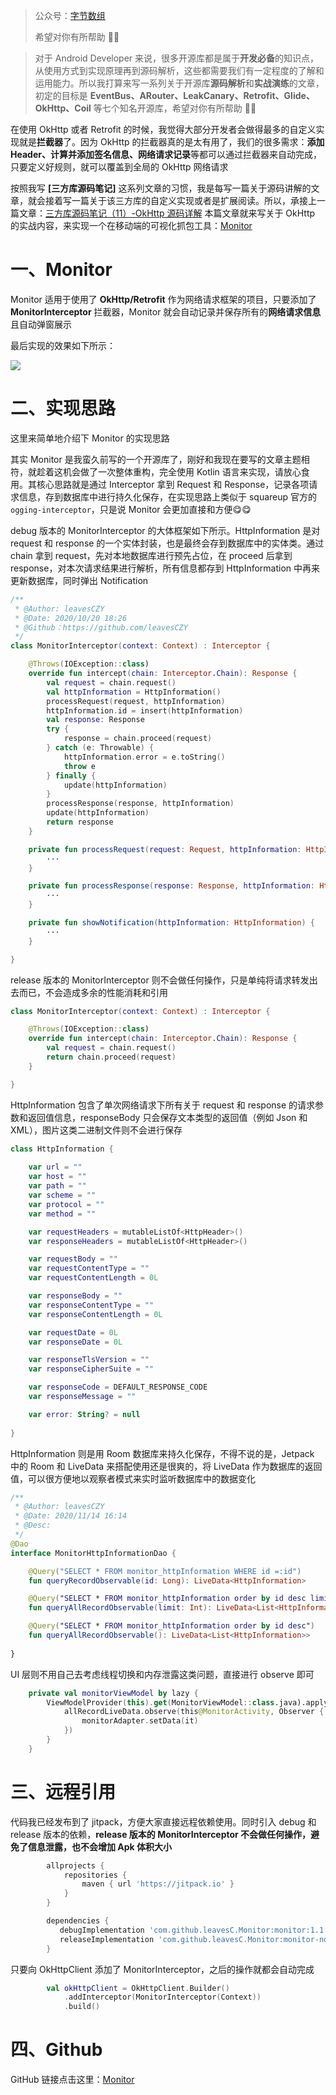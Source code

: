 > 公众号：[字节数组](https://upload-images.jianshu.io/upload_images/2552605-57915be42c4f6a82.jpg)
>
> 希望对你有所帮助 🤣🤣

> 对于 Android Developer 来说，很多开源库都是属于**开发必备**的知识点，从使用方式到实现原理再到源码解析，这些都需要我们有一定程度的了解和运用能力。所以我打算来写一系列关于开源库**源码解析**和**实战演练**的文章，初定的目标是 **EventBus、ARouter、LeakCanary、Retrofit、Glide、OkHttp、Coil** 等七个知名开源库，希望对你有所帮助 🤣🤣

在使用 OkHttp 或者 Retrofit 的时候，我觉得大部分开发者会做得最多的自定义实现就是**拦截器**了。因为 OkHttp 的拦截器真的是太有用了，我们的很多需求：**添加 Header、计算并添加签名信息、网络请求记录**等都可以通过拦截器来自动完成，只要定义好规则，就可以覆盖到全局的 OkHttp 网络请求

按照我写 **[三方库源码笔记]** 这系列文章的习惯，我是每写一篇关于源码讲解的文章，就会接着写一篇关于该三方库的自定义实现或者是扩展阅读。所以，承接上一篇文章：[三方库源码笔记（11）-OkHttp 源码详解](https://juejin.im/post/6895369745445748749)  本篇文章就来写关于 OkHttp 的实战内容，来实现一个在移动端的可视化抓包工具：[Monitor](https://github.com/leavesCZY/Monitor)

# 一、Monitor 

Monitor 适用于使用了 **OkHttp/Retrofit** 作为网络请求框架的项目，只要添加了 **MonitorInterceptor** 拦截器，Monitor 就会自动记录并保存所有的**网络请求信息**且自动弹窗展示

最后实现的效果如下所示：

![](https://p3-juejin.byteimg.com/tos-cn-i-k3u1fbpfcp/20c54fb3d67f46f682c0758d71cee67b~tplv-k3u1fbpfcp-zoom-1.image)

# 二、实现思路

这里来简单地介绍下 Monitor 的实现思路

其实 Monitor 是我蛮久前写的一个开源库了，刚好和我现在要写的文章主题相符，就趁着这机会做了一次整体重构，完全使用 Kotlin 语言来实现，请放心食用。其核心思路就是通过 Interceptor 拿到 Request 和 Response，记录各项请求信息，存到数据库中进行持久化保存，在实现思路上类似于 squareup 官方的`ogging-interceptor`，只是说 Monitor 会更加直接和方便😋😋

debug 版本的 MonitorInterceptor 的大体框架如下所示。HttpInformation 是对 request 和 response 的一个实体封装，也是最终会存到数据库中的实体类。通过 chain 拿到 request，先对本地数据库进行预先占位，在 proceed 后拿到 response，对本次请求结果进行解析，所有信息都存到 HttpInformation 中再来更新数据库，同时弹出 Notification

```kotlin
/**
 * @Author: leavesCZY
 * @Date: 2020/10/20 18:26
 * @Github：https://github.com/leavesCZY
 */
class MonitorInterceptor(context: Context) : Interceptor {

    @Throws(IOException::class)
    override fun intercept(chain: Interceptor.Chain): Response {
        val request = chain.request()
        val httpInformation = HttpInformation()
        processRequest(request, httpInformation)
        httpInformation.id = insert(httpInformation)
        val response: Response
        try {
            response = chain.proceed(request)
        } catch (e: Throwable) {
            httpInformation.error = e.toString()
            throw e
        } finally {
            update(httpInformation)
        }
        processResponse(response, httpInformation)
        update(httpInformation)
        return response
    }

    private fun processRequest(request: Request, httpInformation: HttpInformation) {
        ···
    }

    private fun processResponse(response: Response, httpInformation: HttpInformation) {
        ···
    }

    private fun showNotification(httpInformation: HttpInformation) {
        ···
    }

}
```

release 版本的 MonitorInterceptor 则不会做任何操作，只是单纯将请求转发出去而已，不会造成多余的性能消耗和引用

```kotlin
class MonitorInterceptor(context: Context) : Interceptor {

    @Throws(IOException::class)
    override fun intercept(chain: Interceptor.Chain): Response {
        val request = chain.request()
        return chain.proceed(request)
    }

}
```

HttpInformation 包含了单次网络请求下所有关于 request 和 response 的请求参数和返回值信息，responseBody 只会保存文本类型的返回值（例如 Json 和 XML），图片这类二进制文件则不会进行保存

```kotlin
class HttpInformation {
    
    var url = ""
    var host = ""
    var path = ""
    var scheme = ""
    var protocol = ""
    var method = ""

    var requestHeaders = mutableListOf<HttpHeader>()
    var responseHeaders = mutableListOf<HttpHeader>()

    var requestBody = ""
    var requestContentType = ""
    var requestContentLength = 0L

    var responseBody = ""
    var responseContentType = ""
    var responseContentLength = 0L

    var requestDate = 0L
    var responseDate = 0L

    var responseTlsVersion = ""
    var responseCipherSuite = ""

    var responseCode = DEFAULT_RESPONSE_CODE
    var responseMessage = ""

    var error: String? = null
    
}
```

HttpInformation 则是用 Room 数据库来持久化保存，不得不说的是，Jetpack 中的 Room 和 LiveData 来搭配使用还是很爽的，将 LiveData 作为数据库的返回值，可以很方便地以观察者模式来实时监听数据库中的数据变化

```kotlin
/**
 * @Author: leavesCZY
 * @Date: 2020/11/14 16:14
 * @Desc:
 */
@Dao
interface MonitorHttpInformationDao {

    @Query("SELECT * FROM monitor_httpInformation WHERE id =:id")
    fun queryRecordObservable(id: Long): LiveData<HttpInformation>

    @Query("SELECT * FROM monitor_httpInformation order by id desc limit :limit")
    fun queryAllRecordObservable(limit: Int): LiveData<List<HttpInformation>>

    @Query("SELECT * FROM monitor_httpInformation order by id desc")
    fun queryAllRecordObservable(): LiveData<List<HttpInformation>>
    
}
```

UI 层则不用自己去考虑线程切换和内存泄露这类问题，直接进行 observe 即可

```kotlin
    private val monitorViewModel by lazy {
        ViewModelProvider(this).get(MonitorViewModel::class.java).apply {
            allRecordLiveData.observe(this@MonitorActivity, Observer {
                monitorAdapter.setData(it)
            })
        }
    }
```

# 三、远程引用

代码我已经发布到了 jitpack，方便大家直接远程依赖使用。同时引入 debug 和 release 版本的依赖，**release 版本的 MonitorInterceptor 不会做任何操作，避免了信息泄露，也不会增加 Apk 体积大小**

```groovy
        allprojects {
            repositories {
                maven { url 'https://jitpack.io' }
            }
        }

        dependencies {
           debugImplementation 'com.github.leavesC.Monitor:monitor:1.1.3'
           releaseImplementation 'com.github.leavesC.Monitor:monitor-no-op:1.1.3'
        }
```

只要向 OkHttpClient 添加了 MonitorInterceptor，之后的操作就都会自动完成

```kotlin
        val okHttpClient = OkHttpClient.Builder()
            .addInterceptor(MonitorInterceptor(Context))
            .build()
```

# 四、Github

GitHub 链接点击这里：[Monitor](https://github.com/leavesCZY/Monitor)